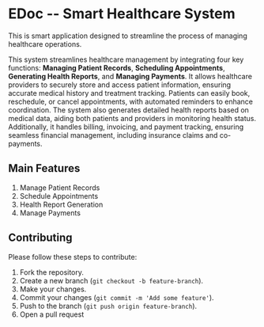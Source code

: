 
# EDoc -- Smart Healthcare System

This is smart application designed to streamline the process of managing healthcare operations.

This system streamlines healthcare management by integrating four key functions: **Managing Patient Records**, **Scheduling Appointments**, **Generating Health Reports**, and **Managing Payments**. It allows healthcare providers to securely store and access patient information, ensuring accurate medical history and treatment tracking. Patients can easily book, reschedule, or cancel appointments, with automated reminders to enhance coordination. The system also generates detailed health reports based on medical data, aiding both patients and providers in monitoring health status. Additionally, it handles billing, invoicing, and payment tracking, ensuring seamless financial management, including insurance claims and co-payments.


## Main Features
1.  Manage Patient Records
2.  Schedule Appointments
3.  Health Report Generation 
4.  Manage Payments


## Contributing
Please follow these steps to contribute:

1. Fork the repository.
2. Create a new branch (`git checkout -b feature-branch`).
3. Make your changes.
4. Commit your changes (`git commit -m 'Add some feature'`).
5. Push to the branch (`git push origin feature-branch`).
6. Open a pull request


